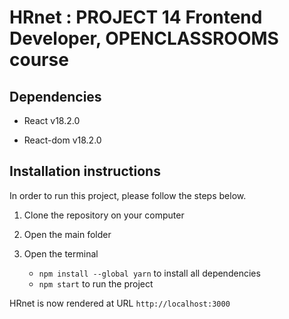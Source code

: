 # HRnet : PROJECT 14 Frontend Developer, OPENCLASSROOMS course

## Dependencies

- React v18.2.0

- React-dom v18.2.0


## Installation instructions

In order to run this project, please follow the steps below.

1. Clone the repository on your computer

2. Open the main folder

3. Open the terminal

    - `npm install --global yarn` to install all dependencies
    - `npm start` to run the project

HRnet is now rendered at URL `http://localhost:3000`